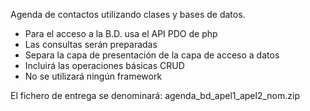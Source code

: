 Agenda de contactos utilizando clases y bases de datos.

* Para el acceso a la B.D. usa el API PDO de php
* Las consultas serán preparadas
* Separa la capa de presentación de la capa de acceso a datos
* Incluirá las operaciones básicas CRUD
* No se utilizará ningún framework


El fichero de entrega se denominará:  agenda_bd_apel1_apel2_nom.zip